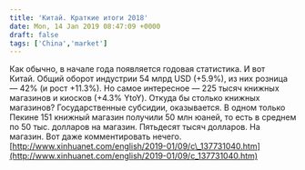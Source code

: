 ```yaml
---
title: 'Китай. Краткие итоги 2018'
date: Mon, 14 Jan 2019 08:47:09 +0000
draft: false
tags: ['China','market']
---
```


Как обычно, в начале года появляется годовая статистика. И вот Китай. Общий оборот индустрии 54 млрд USD (+5.9%), из них розница — 42% (и рост +11.3%). Но самое интересное — 225 тысяч книжных магазинов и киосков (+4.3% YtoY). Откуда бы столько книжных магазинов? Государственные субсидии, оказывается. В одном только Пекине 151 книжный магазин получили 50 млн юаней, то есть в среднем по 50 тыс. долларов на магазин. Пятьдесят тысяч долларов. На магазин. Вот даже комментировать нечего. [http://www.xinhuanet.com/english/2019-01/09/c\_137731040.htm](http://www.xinhuanet.com/english/2019-01/09/c_137731040.htm)